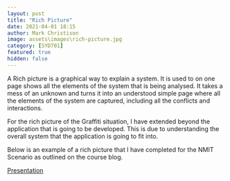 ```yaml
---
layout: post
title: "Rich Picture"
date: 2021-04-01 18:15
author: Mark Christison
image: assets\images\rich-picture.jpg
category: [SYD701]
featured: true
hidden: false
---
```


A Rich picture is a graphical way to explain a system. It is used to on one page shows all the elements of the system that is being analysed. It takes a mess of an unknown and turns it into an understood simple page where all the elements of the system are captured, including all the conflicts and interactions.

For the rich picture of the Graffiti situation, I have extended beyond the application that is going to be developed. This is due to understanding the overall system that the application is going to fit into.

Below is an example of a rich picture that I have completed for the NMIT Scenario as outlined on the course blog.

<object data="/assets/docs/rich-picture-NMIT.pdf" type="application/pdf" width="100%" height="800px">
  <p> <a href="assets/docs/rich-picture-NMIT.pdf">Presentation</a></p>
